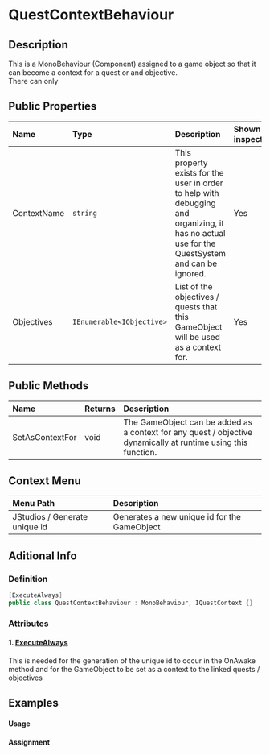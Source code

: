 # QuestContextBehaviour
## Description
This is a MonoBehaviour (Component) assigned to a game object so that it can become a context for a quest or and objective.
<br> There can only

## Public Properties
<div class="public-properties-table">

| Name | Type | Description | Shown in inspector
|:--- |:---|:--- | :--- |
| ContextName | `string` | This property exists for the user in order to help with debugging and organizing, it has no actual use for the QuestSystem and can be ignored. | Yes |
| Objectives | `IEnumerable<IObjective>` | List of the objectives / quests that this GameObject will be used as a context for. | Yes |

</div>

## Public Methods

| Name | Returns | Description
|:--- |:---|:--- |
| SetAsContextFor | void | The GameObject can be added as a context for any quest / objective dynamically at runtime using this function. |

## Context Menu
| Menu Path | Description |
|:--- |:-------------|
| JStudios / Generate unique id | Generates a new unique id for the GameObject|

## Aditional Info

### Definition
```cs
[ExecuteAlways]
public class QuestContextBehaviour : MonoBehaviour, IQuestContext {}
```

### Attributes
#### 1. [ExecuteAlways](https://docs.unity3d.com/ScriptReference/ExecuteAlways.html)
This is needed for the generation of the unique id to occur in the OnAwake method and for the GameObject to be set as a context to the linked quests / objectives

## Examples
#### Usage
#### Assignment
